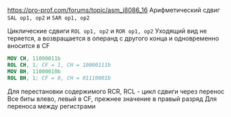 https://pro-prof.com/forums/topic/asm_i8086_16
Арифметический сдвиг `SAL op1, op2` и `SAR op1, op2`

Циклические сдвиги `ROL op1, op2` и `ROR op1, op2`
Уходящий вид не теряется, а возвращается в операнд с другого конца и одновременно вносится в CF
```nasm
MOV CH, 11000011b
ROL CH, 1; CF = 1, CH = 10000111b
MOV BH, 11000010b
ROL BH, 1; CF = 0, CH = 01110001b
```
Для перестановки содержимого
RCR, RCL - цикл сдвиги через перенос
Все биты влево, левый в CF, прежнее значение в правый разряд
Для переноса между регистрами